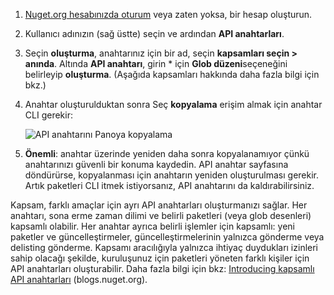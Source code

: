 1. [Nuget.org hesabınızda oturum](https://www.nuget.org/users/account/LogOn?returnUrl=%2F) veya zaten yoksa, bir hesap oluşturun.

1. Kullanıcı adınızın (sağ üstte) seçin ve ardından **API anahtarları**.

1. Seçin **oluşturma**, anahtarınız için bir ad, seçin **kapsamları seçin > anında**. Altında **API anahtarı**, girin * için **Glob düzeni**seçeneğini belirleyip **oluşturma**. (Aşağıda kapsamları hakkında daha fazla bilgi için bkz.)

1. Anahtar oluşturulduktan sonra Seç **kopyalama** erişim almak için anahtar CLI gerekir:

    ![API anahtarını Panoya kopyalama](../media/QS_Create-02-APIKey.png)

1. **Önemli**: anahtar üzerinde yeniden daha sonra kopyalanamıyor çünkü anahtarınızı güvenli bir konuma kaydedin. API anahtar sayfasına döndürürse, kopyalanması için anahtarın yeniden oluşturulması gerekir. Artık paketleri CLI itmek istiyorsanız, API anahtarını da kaldırabilirsiniz.

Kapsam, farklı amaçlar için ayrı API anahtarları oluşturmanızı sağlar. Her anahtarı, sona erme zaman dilimi ve belirli paketleri (veya glob desenleri) kapsamlı olabilir. Her anahtar ayrıca belirli işlemler için kapsamlı: yeni paketler ve güncelleştirmeler, güncelleştirmelerinin yalnızca gönderme veya delisting gönderme. Kapsamı aracılığıyla yalnızca ihtiyaç duydukları izinleri sahip olacağı şekilde, kuruluşunuz için paketleri yöneten farklı kişiler için API anahtarları oluşturabilir. Daha fazla bilgi için bkz: [Introducing kapsamlı API anahtarları](https://blog.nuget.org/20170202/introducing-scoped-api-keys.html) (blogs.nuget.org).
